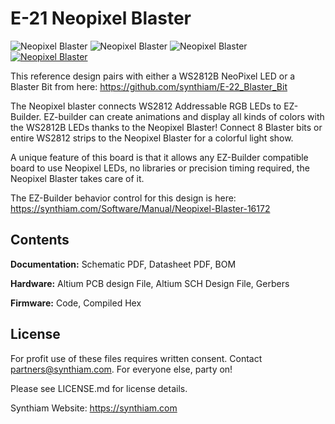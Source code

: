 # E-21 Neopixel Blaster

![Neopixel Blaster](https://live.staticflickr.com/65535/33867577428_49946a17c2_k.jpg)
![Neopixel Blaster](https://live.staticflickr.com/65535/32801181517_8283eb2b66_k.jpg)
![Neopixel Blaster](https://live.staticflickr.com/65535/33867577528_87d887444d_k.jpg)
[![Neopixel Blaster](https://live.staticflickr.com/65535/48579052722_8eb36a6f7d_h.jpg)](https://youtu.be/iWZ4e5sMYgQ)

This reference design pairs with either a WS2812B NeoPixel LED or a Blaster Bit from here: https://github.com/synthiam/E-22_Blaster_Bit

The Neopixel blaster connects WS2812 Addressable RGB LEDs to EZ-Builder. EZ-builder can create animations and display all kinds of colors with the WS2812B LEDs thanks to the Neopixel Blaster! Connect 8 Blaster bits or entire WS2812 strips to the Neopixel Blaster for a colorful light show. 

A unique feature of this board is that it allows any EZ-Builder compatible board to use Neopixel LEDs, no libraries or precision timing required, the Neopixel Blaster takes care of it.

The EZ-Builder behavior control for this design is here: https://synthiam.com/Software/Manual/Neopixel-Blaster-16172

## Contents

**Documentation:** Schematic PDF, Datasheet PDF, BOM

**Hardware:** Altium PCB design File, Altium SCH Design File, Gerbers

**Firmware:** Code, Compiled Hex

## License

For profit use of these files requires written consent. Contact partners@synthiam.com. For everyone else, party on!

Please see LICENSE.md for license details.

Synthiam Website: https://synthiam.com

